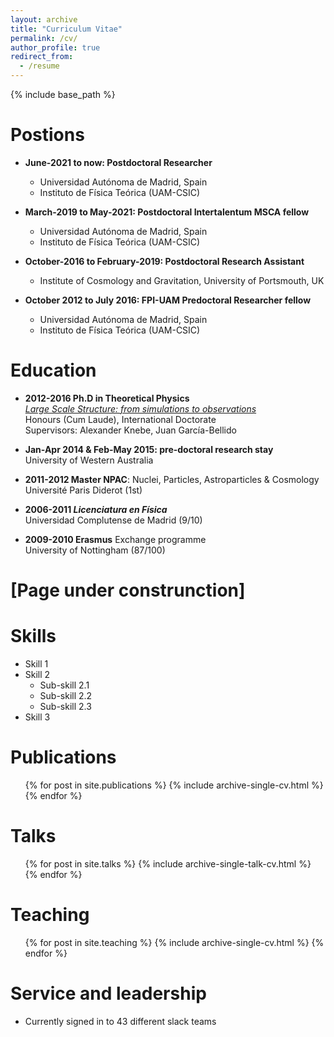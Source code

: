 ```yaml
---
layout: archive
title: "Curriculum Vitae"
permalink: /cv/
author_profile: true
redirect_from:
  - /resume
---
```


{% include base_path %}


Postions 
======
* **June-2021 to now: Postdoctoral Researcher**
  * Universidad Autónoma de Madrid, Spain
  * Instituto de Física Teórica (UAM-CSIC)

* **March-2019 to May-2021: Postdoctoral Intertalentum MSCA fellow**
  * Universidad Autónoma de Madrid, Spain
  * Instituto de Física Teórica (UAM-CSIC)
  
* **October-2016 to February-2019: Postdoctoral Research Assistant**
  * Institute of Cosmology and Gravitation, University of Portsmouth, UK

* **October 2012 to July 2016: FPI-UAM Predoctoral Researcher fellow**
  * Universidad Autónoma de Madrid, Spain  
  * Instituto de Física Teórica (UAM-CSIC)

Education
======
* **2012-2016 Ph.D in Theoretical Physics** <br>
[<i> Large Scale Structure: from simulations to observations</i>](https://repositorio.uam.es/handle/10486/674730) <br>
Honours (Cum Laude), International Doctorate <br>
Supervisors: Alexander Knebe, Juan García-Bellido

* **Jan-Apr 2014 & Feb-May 2015: pre-doctoral research stay** <br>
University of Western Australia

* **2011-2012 Master NPAC**: Nuclei, Particles, Astroparticles & Cosmology <br>
Université Paris Diderot (1st)

* **2006-2011 <i> Licenciatura en Física</i>** <br>
Universidad Complutense de Madrid (9/10)

* **2009-2010 Erasmus** Exchange programme <br>
University of Nottingham (87/100)
  
[Page under construnction]
====== 
  
Skills
======
* Skill 1
* Skill 2
  * Sub-skill 2.1
  * Sub-skill 2.2
  * Sub-skill 2.3
* Skill 3

Publications
======
  <ul>{% for post in site.publications %}
    {% include archive-single-cv.html %}
  {% endfor %}</ul>
  
Talks
======
  <ul>{% for post in site.talks %}
    {% include archive-single-talk-cv.html %}
  {% endfor %}</ul>
  
Teaching
======
  <ul>{% for post in site.teaching %}
    {% include archive-single-cv.html %}
  {% endfor %}</ul>
  
Service and leadership
======
* Currently signed in to 43 different slack teams
